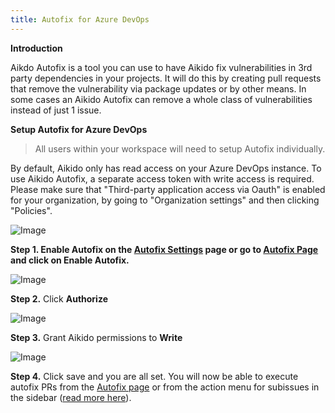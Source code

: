 ```yaml
---
title: Autofix for Azure DevOps
---
```




**Introduction**

Aikdo Autofix is a tool you can use to have Aikido fix vulnerabilities in 3rd party dependencies in your projects. It will do this by creating pull requests that remove the vulnerability via package updates or by other means. In some cases an Aikido Autofix can remove a whole class of vulnerabilities instead of just 1 issue.

**Setup Autofix for Azure DevOps**

> All users within your workspace will need to setup Autofix individually. 

By default, Aikido only has read access on your Azure DevOps instance. To use Aikido Autofix, a separate access token with write access is required. Please make sure that "Third-party application access via Oauth" is enabled for your organization, by going to "Organization settings" and then clicking "Policies".

![Image](https://ucarecdn.com/de2304d7-85d2-4b8b-8d71-24259117f59d/)

**Step 1. Enable Autofix on the [Autofix Settings](https://app.aikido.dev/settings/integrations/autofix) page or go to [Autofix Page](https://app.aikido.dev/issues/fix) and click on Enable Autofix.**

![Image](https://ucarecdn.com/9ac87091-7eef-4f05-86a1-a137f2ddf68c/)

**Step 2.** Click **Authorize** 

![Image](https://ucarecdn.com/8a0e9ba1-c135-4e5f-a37b-3de7ddee86d0/)

**Step 3.** Grant Aikido permissions to **Write**

![Image](https://ucarecdn.com/ad9f2ecc-7a4f-4c78-8e74-2429a4b8e7a8/)

**Step 4.** Click save and you are all set. You will now be able to execute autofix PRs from the [Autofix page](https://app.aikido.dev/issues/fix) or from the action menu for subissues in the sidebar ([read more here](https://help.aikido.dev/doc/autofix-page/docojS5DmO5M)).